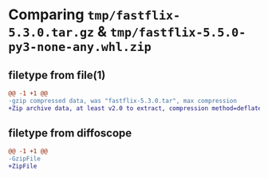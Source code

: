 # Comparing `tmp/fastflix-5.3.0.tar.gz` & `tmp/fastflix-5.5.0-py3-none-any.whl.zip`

## filetype from file(1)

```diff
@@ -1 +1 @@
-gzip compressed data, was "fastflix-5.3.0.tar", max compression
+Zip archive data, at least v2.0 to extract, compression method=deflate
```

## filetype from diffoscope

```diff
@@ -1 +1 @@
-GzipFile
+ZipFile
```

